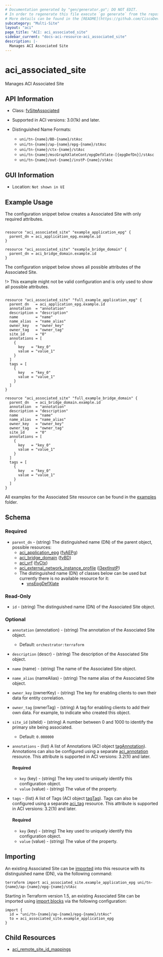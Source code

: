 ```yaml
---
# Documentation generated by "gen/generator.go"; DO NOT EDIT.
# In order to regenerate this file execute `go generate` from the repository root.
# More details can be found in the [README](https://github.com/CiscoDevNet/terraform-provider-aci/blob/master/README.md).
subcategory: "Multi-Site"
layout: "aci"
page_title: "ACI: aci_associated_site"
sidebar_current: "docs-aci-resource-aci_associated_site"
description: |-
  Manages ACI Associated Site
---
```


# aci_associated_site #

Manages ACI Associated Site



## API Information ##

* Class: [fvSiteAssociated](https://pubhub.devnetcloud.com/media/model-doc-latest/docs/app/index.html#/objects/fvSiteAssociated/overview)

* Supported in ACI versions: 3.0(1k) and later.

* Distinguished Name Formats:
  - `uni/tn-{name}/BD-{name}/stAsc`
  - `uni/tn-{name}/ap-{name}/epg-{name}/stAsc`
  - `uni/tn-{name}/ctx-{name}/stAsc`
  - `uni/tn-{name}/mscGraphXlateCont/epgDefXlate-[{epgDefDn}]/stAsc`
  - `uni/tn-{name}/out-{name}/instP-{name}/stAsc`

## GUI Information ##

* Location: `Not shown in UI`

## Example Usage ##

The configuration snippet below creates a Associated Site with only required attributes.

```hcl

resource "aci_associated_site" "example_application_epg" {
  parent_dn = aci_application_epg.example.id
}

resource "aci_associated_site" "example_bridge_domain" {
  parent_dn = aci_bridge_domain.example.id
}

```
The configuration snippet below shows all possible attributes of the Associated Site.

!> This example might not be valid configuration and is only used to show all possible attributes.

```hcl

resource "aci_associated_site" "full_example_application_epg" {
  parent_dn   = aci_application_epg.example.id
  annotation  = "annotation"
  description = "description"
  name        = "name"
  name_alias  = "name_alias"
  owner_key   = "owner_key"
  owner_tag   = "owner_tag"
  site_id     = "0"
  annotations = [
    {
      key   = "key_0"
      value = "value_1"
    }
  ]
  tags = [
    {
      key   = "key_0"
      value = "value_1"
    }
  ]
}

resource "aci_associated_site" "full_example_bridge_domain" {
  parent_dn   = aci_bridge_domain.example.id
  annotation  = "annotation"
  description = "description"
  name        = "name"
  name_alias  = "name_alias"
  owner_key   = "owner_key"
  owner_tag   = "owner_tag"
  site_id     = "0"
  annotations = [
    {
      key   = "key_0"
      value = "value_1"
    }
  ]
  tags = [
    {
      key   = "key_0"
      value = "value_1"
    }
  ]
}

```

All examples for the Associated Site resource can be found in the [examples](https://github.com/CiscoDevNet/terraform-provider-aci/tree/master/examples/resources/aci_associated_site) folder.

## Schema ##

### Required ###

* `parent_dn` - (string) The distinguished name (DN) of the parent object, possible resources:
  - [aci_application_epg](https://registry.terraform.io/providers/CiscoDevNet/aci/latest/docs/resources/application_epg) ([fvAEPg](https://pubhub.devnetcloud.com/media/model-doc-latest/docs/app/index.html#/objects/fvAEPg/overview))
  - [aci_bridge_domain](https://registry.terraform.io/providers/CiscoDevNet/aci/latest/docs/resources/bridge_domain) ([fvBD](https://pubhub.devnetcloud.com/media/model-doc-latest/docs/app/index.html#/objects/fvBD/overview))
  - [aci_vrf](https://registry.terraform.io/providers/CiscoDevNet/aci/latest/docs/resources/vrf) ([fvCtx](https://pubhub.devnetcloud.com/media/model-doc-latest/docs/app/index.html#/objects/fvCtx/overview))
  - [aci_external_network_instance_profile](https://registry.terraform.io/providers/CiscoDevNet/aci/latest/docs/resources/external_network_instance_profile) ([l3extInstP](https://pubhub.devnetcloud.com/media/model-doc-latest/docs/app/index.html#/objects/l3extInstP/overview))
  - The distinguished name (DN) of classes below can be used but currently there is no available resource for it:
    - [vnsEpgDefXlate](https://pubhub.devnetcloud.com/media/model-doc-latest/docs/app/index.html#/objects/vnsEpgDefXlate/overview)


### Read-Only ###

* `id` - (string) The distinguished name (DN) of the Associated Site object.

### Optional ###
  
* `annotation` (annotation) - (string) The annotation of the Associated Site object.
  - Default: `orchestrator:terraform`
* `description` (descr) - (string) The description of the Associated Site object.
* `name` (name) - (string) The name of the Associated Site object.
* `name_alias` (nameAlias) - (string) The name alias of the Associated Site object.
* `owner_key` (ownerKey) - (string) The key for enabling clients to own their data for entity correlation.
* `owner_tag` (ownerTag) - (string) A tag for enabling clients to add their own data. For example, to indicate who created this object.
* `site_id` (siteId) - (string) A number between 0 and 1000 to identify the primary site being associated.
  - Default: `0.000000`

* `annotations` - (list) A list of Annotations (ACI object [tagAnnotation](https://pubhub.devnetcloud.com/media/model-doc-latest/docs/app/index.html#/objects/tagAnnotation/overview)). Annotations can also be configured using a separate [aci_annotation](https://registry.terraform.io/providers/CiscoDevNet/aci/latest/docs/resources/annotation) resource. This attribute is supported in ACI versions: 3.2(1l) and later.
  
  #### Required ####
  
  * `key` (key) - (string) The key used to uniquely identify this configuration object.
  * `value` (value) - (string) The value of the property.

* `tags` - (list) A list of Tags (ACI object [tagTag](https://pubhub.devnetcloud.com/media/model-doc-latest/docs/app/index.html#/objects/tagTag/overview)). Tags can also be configured using a separate [aci_tag](https://registry.terraform.io/providers/CiscoDevNet/aci/latest/docs/resources/tag) resource. This attribute is supported in ACI versions: 3.2(1l) and later.
  
  #### Required ####
  
  * `key` (key) - (string) The key used to uniquely identify this configuration object.
  * `value` (value) - (string) The value of the property.

## Importing

An existing Associated Site can be [imported](https://www.terraform.io/docs/import/index.html) into this resource with its distinguished name (DN), via the following command:

```
terraform import aci_associated_site.example_application_epg uni/tn-{name}/ap-{name}/epg-{name}/stAsc
```

Starting in Terraform version 1.5, an existing Associated Site can be imported
using [import blocks](https://developer.hashicorp.com/terraform/language/import) via the following configuration:

```
import {
  id = "uni/tn-{name}/ap-{name}/epg-{name}/stAsc"
  to = aci_associated_site.example_application_epg
}
```

## Child Resources
  
  - [aci_remote_site_id_mappings](https://registry.terraform.io/providers/CiscoDevNet/aci/latest/docs/resources/remote_site_id_mappings)